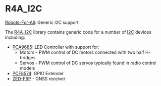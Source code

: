 # R4A_I2C

[Robots-For-All](https://robots-for-all.org/index.html): Generic I2C support

The [R4A_I2C](https://github.com/LeeLeahy2/R4A_I2C_) library contains
generic code for a number of [I2C](https://www.nxp.com/docs/en/user-guide/UM10204.pdf)
devices including:

- [PCA9685](https://www.nxp.com/docs/en/data-sheet/PCA9685.pdf): LED Controller with support for:
  - Motors - PWM control of DC motors connected with two half H-bridges
  - Servos - PWM control of DC servos typically found in radio control models
- [PCF8574](https://www.ti.com/lit/ds/symlink/pcf8574.pdf): GPIO Extender
- [ZED-F9P](https://www.sparkfun.com/products/16481) - GNSS receiver
